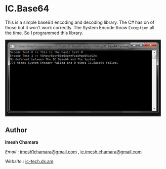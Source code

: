 # IC.Base64

This is a simple base64 encoding and decoding library.
The C# has on of those but it won't work correctly.
The System Encode throw `Exception` all the time.
So I programmed this library.

![Screenshot](201904172319.png)


## Author

**Imesh Chamara**

*Email* : [imesh1chamara@gmail.com](mailto:imesh1chamara@gmail.com) , [ic.imesh.chamara@gmail.com](mailto:ic.imesh.chamara@gmail.com)

*Website* : [ic-tech.dx.am](http://ic-tech.dx.am)